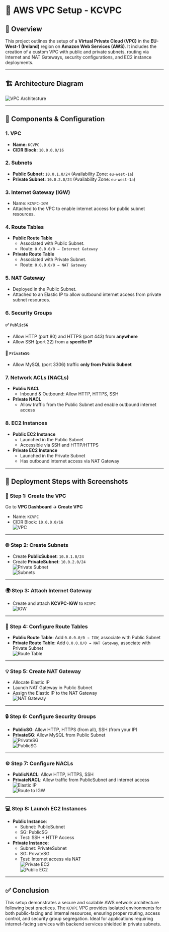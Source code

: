 
# 🚀 AWS VPC Setup - KCVPC

## 📘 Overview

This project outlines the setup of a **Virtual Private Cloud (VPC)** in the **EU-West-1 (Ireland)** region on **Amazon Web Services (AWS)**. It includes the creation of a custom VPC with public and private subnets, routing via Internet and NAT Gateways, security configurations, and EC2 instance deployments.  

---

## 🏗️ Architecture Diagram  
![VPC Architecture](https://github.com/user-attachments/assets/399456a9-d79f-40d0-9c50-04e3ee56a4bf)

---

## 🧱 Components & Configuration

### 1. **VPC**
- **Name:** `KCVPC`
- **CIDR Block:** `10.0.0.0/16`

### 2. **Subnets**
- **Public Subnet:** `10.0.1.0/24` (Availability Zone: `eu-west-1a`)
- **Private Subnet:** `10.0.2.0/24` (Availability Zone: `eu-west-1a`)

### 3. **Internet Gateway (IGW)**
- Name: `KCVPC-IGW`
- Attached to the VPC to enable internet access for public subnet resources.

### 4. **Route Tables**
- **Public Route Table**
  - Associated with Public Subnet.
  - Route: `0.0.0.0/0 → Internet Gateway`
- **Private Route Table**
  - Associated with Private Subnet.
  - Route: `0.0.0.0/0 → NAT Gateway`

### 5. **NAT Gateway**
- Deployed in the Public Subnet.
- Attached to an Elastic IP to allow outbound internet access from private subnet resources.

### 6. **Security Groups**
#### ✅ `PublicSG`
- Allow HTTP (port 80) and HTTPS (port 443) from **anywhere**
- Allow SSH (port 22) from a **specific IP**

#### 🔐 `PrivateSG`
- Allow MySQL (port 3306) traffic **only from Public Subnet**

### 7. **Network ACLs (NACLs)**
- **Public NACL**
  - Inbound & Outbound: Allow HTTP, HTTPS, SSH
- **Private NACL**
  - Allow traffic from the Public Subnet and enable outbound internet access

### 8. **EC2 Instances**
- **Public EC2 Instance**
  - Launched in the Public Subnet
  - Accessible via SSH and HTTP/HTTPS
- **Private EC2 Instance**
  - Launched in the Private Subnet
  - Has outbound internet access via NAT Gateway

---

## 📸 Deployment Steps with Screenshots

### 🔧 Step 1: Create the VPC  
Go to **VPC Dashboard → Create VPC**  
- Name: `KCVPC`  
- CIDR Block: `10.0.0.0/16`  
![VPC](https://github.com/user-attachments/assets/2deaa0ec-2ae3-48c7-a2bf-e4a3bec10df2)

---

### 🌐 Step 2: Create Subnets  
- Create **PublicSubnet**: `10.0.1.0/24`  
- Create **PrivateSubnet**: `10.0.2.0/24`  
![Private Subnet](https://github.com/user-attachments/assets/83a5413e-f0e3-4adc-b235-e1a38e05bd60)  
![Subnets](https://github.com/user-attachments/assets/8163748b-6cb8-4576-9ed9-a9dd890dc702)

---

### 🌍 Step 3: Attach Internet Gateway  
- Create and attach **KCVPC-IGW** to `KCVPC`  
![IGW](https://github.com/user-attachments/assets/2b208c25-e834-42e2-89ec-f5b9869e1633)

---

### 📡 Step 4: Configure Route Tables  
- **Public Route Table**: Add `0.0.0.0/0 → IGW`, associate with Public Subnet  
- **Private Route Table**: Add `0.0.0.0/0 → NAT Gateway`, associate with Private Subnet  
![Route Table](https://github.com/user-attachments/assets/53ae02db-824c-4d53-8ecf-6dd479387c46)

---

### 💡 Step 5: Create NAT Gateway  
- Allocate Elastic IP  
- Launch NAT Gateway in Public Subnet  
- Assign the Elastic IP to the NAT Gateway  
![NAT Gateway](https://github.com/user-attachments/assets/21da9b9e-7498-4a16-aba6-d3d462f3848d)

---

### 🔒 Step 6: Configure Security Groups  
- **PublicSG**: Allow HTTP, HTTPS (from all), SSH (from your IP)  
- **PrivateSG**: Allow MySQL from Public Subnet  
![PrivateSG](https://github.com/user-attachments/assets/4c5a966c-05f5-4d09-9529-d5f9894d3712)  
![PublicSG](https://github.com/user-attachments/assets/0de72e46-12bf-432f-911e-1df4fb567e7e)

---

### ⚙️ Step 7: Configure NACLs  
- **PublicNACL**: Allow HTTP, HTTPS, SSH  
- **PrivateNACL**: Allow traffic from PublicSubnet and internet access  
![Elastic IP](https://github.com/user-attachments/assets/02bcd335-79b3-4ce1-affd-b1b9ed9fee40)  
![Route to IGW](https://github.com/user-attachments/assets/97305f2d-0770-4821-9b2e-cf03af6c59e0)

---

### 💻 Step 8: Launch EC2 Instances  
- **Public Instance**:  
  - Subnet: PublicSubnet  
  - SG: PublicSG  
  - Test: SSH + HTTP Access  
- **Private Instance**:  
  - Subnet: PrivateSubnet  
  - SG: PrivateSG  
  - Test: Internet access via NAT  
![Private EC2](https://github.com/user-attachments/assets/99063075-758b-4a3f-b20b-00174703e304)  
![Public EC2](https://github.com/user-attachments/assets/7df69054-1a80-44ba-bb9b-c001a44a9275)

---

## ✅ Conclusion

This setup demonstrates a secure and scalable AWS network architecture following best practices. The `KCVPC` VPC provides isolated environments for both public-facing and internal resources, ensuring proper routing, access control, and security group segregation. Ideal for applications requiring internet-facing services with backend services shielded in private subnets.
